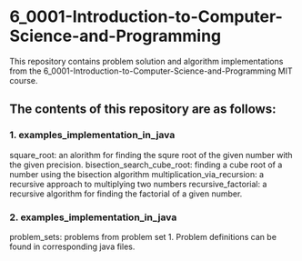 # 6_0001-Introduction-to-Computer-Science-and-Programming

This repository contains problem solution and algorithm implementations from the 6_0001-Introduction-to-Computer-Science-and-Programming MIT course.

## The contents of this repository are as follows:
### 1. examples_implementation_in_java
square_root: an alorithm for finding the squre root of the given number with the given precision.
bisection_search_cube_root: finding a cube root of a number using the bisection algorithm
multiplication_via_recursion: a recursive approach to multiplying two numbers
recursive_factorial: a recursive algorithm for finding the factorial of a given number.


### 2. examples_implementation_in_java
problem_sets: problems from problem set 1. Problem definitions can be found in corresponding java files.
